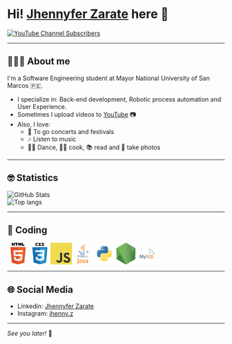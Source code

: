 # Hi! [Jhennyfer Zarate][website] here 👋
[![YouTube Channel Subscribers](https://img.shields.io/youtube/channel/subscribers/UCkNmG_-VFdTauzflC1xdiZQ?label=Jhennyfer%20Zarate&logo=YouTube&style=flat-square)](https://www.youtube.com/channel/UCkNmG_-VFdTauzflC1xdiZQ/featured)

---

## 👩🏻‍💻 About me

I'm a Software Engineering student at Mayor National University of San Marcos 🇵🇪.
* I specialize in: Back-end development, Robotic process automation and User Experience.
* Sometimes I upload videos to [YouTube][website1] 📷
* Also, I love:
    * 🎇 To go concerts and festivals
    * 🎶 Listen to music
    * 💃🏻 Dance, 👩‍🍳 cook, 📚 read and 📸 take photos

---

## 🤓 Statistics
![GitHub Stats](https://github-readme-stats.vercel.app/api?username=JhennyferZarate&show_icons=true&theme=synthwave)
<br>
![Top langs](https://github-readme-stats.vercel.app/api/top-langs/?username=JhennyferZarate&show_icons=true&theme=synthwave)

---

## 🚀 Coding
<img align="left" alt="HTML5" width="50px" src="https://raw.githubusercontent.com/github/explore/80688e429a7d4ef2fca1e82350fe8e3517d3494d/topics/html/html.png"/>

<img align="left" alt="CSS3" width="50px" src="https://raw.githubusercontent.com/github/explore/80688e429a7d4ef2fca1e82350fe8e3517d3494d/topics/css/css.png" />

<img align="left" alt="JavaScript" width="50px" src="https://raw.githubusercontent.com/github/explore/80688e429a7d4ef2fca1e82350fe8e3517d3494d/topics/javascript/javascript.png" />

<img align="left" alt="Java" width="50px" src="https://raw.githubusercontent.com/github/explore/80688e429a7d4ef2fca1e82350fe8e3517d3494d/topics/java/java.png" />

<img align="left" alt="Python" width="50px" src="https://raw.githubusercontent.com/github/explore/80688e429a7d4ef2fca1e82350fe8e3517d3494d/topics/python/python.png" />

<!--img align="left" alt="React" width="50px" src="https://raw.githubusercontent.com/github/explore/80688e429a7d4ef2fca1e82350fe8e3517d3494d/topics/react/react.png" /-->

<!--img align="left" alt="GraphQL" width="50px" src="https://raw.githubusercontent.com/github/explore/80688e429a7d4ef2fca1e82350fe8e3517d3494d/topics/graphql/graphql.png" /-->

<img align="left" alt="Node.js" width="50px" src="https://raw.githubusercontent.com/github/explore/80688e429a7d4ef2fca1e82350fe8e3517d3494d/topics/nodejs/nodejs.png">

<img align="left" alt="MySQL" width="50px" src="https://raw.githubusercontent.com/github/explore/80688e429a7d4ef2fca1e82350fe8e3517d3494d/topics/mysql/mysql.png" />

<br>
<br>
<br>

---

## 🌐 Social Media
* Linkedin: [Jhennyfer Zarate](https://www.linkedin.com/in/jhennyferzarate/)
* Instagram: [jhenny.z](https://www.instagram.com/jhenny.z/)


---

_See you later!_ 🌻

<!--LINKS-->
[website]: https://www.linkedin.com/in/jhennyferzarate/
[website1]: https://www.youtube.com/channel/UCkNmG_-VFdTauzflC1xdiZQ
